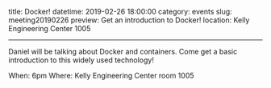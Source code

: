 title: Docker!
datetime: 2019-02-26 18:00:00
category: events
slug: meeting20190226
preview: Get an introduction to Docker!
location: Kelly Engineering Center 1005

---

Daniel will be talking about Docker and containers. Come get a basic introduction to this widely used technology!

When: 6pm
Where: Kelly Engineering Center room 1005
